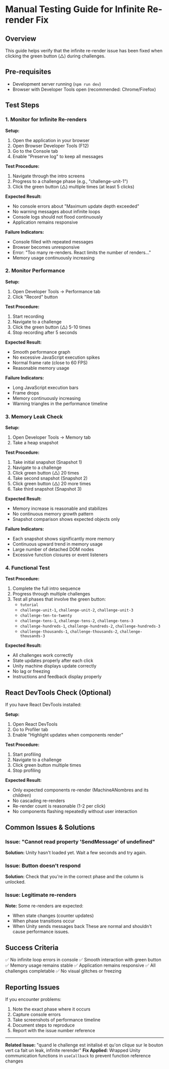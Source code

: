 # Manual Testing Guide for Infinite Re-render Fix

## Overview
This guide helps verify that the infinite re-render issue has been fixed when clicking the green button (△) during challenges.

## Pre-requisites
- Development server running (`npm run dev`)
- Browser with Developer Tools open (recommended: Chrome/Firefox)

## Test Steps

### 1. Monitor for Infinite Re-renders

**Setup:**
1. Open the application in your browser
2. Open Browser Developer Tools (F12)
3. Go to the Console tab
4. Enable "Preserve log" to keep all messages

**Test Procedure:**
1. Navigate through the intro screens
2. Progress to a challenge phase (e.g., "challenge-unit-1")
3. Click the green button (△) multiple times (at least 5 clicks)

**Expected Result:**
- No console errors about "Maximum update depth exceeded"
- No warning messages about infinite loops
- Console logs should not flood continuously
- Application remains responsive

**Failure Indicators:**
- Console filled with repeated messages
- Browser becomes unresponsive
- Error: "Too many re-renders. React limits the number of renders..."
- Memory usage continuously increasing

### 2. Monitor Performance

**Setup:**
1. Open Developer Tools → Performance tab
2. Click "Record" button

**Test Procedure:**
1. Start recording
2. Navigate to a challenge
3. Click the green button (△) 5-10 times
4. Stop recording after 5 seconds

**Expected Result:**
- Smooth performance graph
- No excessive JavaScript execution spikes
- Normal frame rate (close to 60 FPS)
- Reasonable memory usage

**Failure Indicators:**
- Long JavaScript execution bars
- Frame drops
- Memory continuously increasing
- Warning triangles in the performance timeline

### 3. Memory Leak Check

**Setup:**
1. Open Developer Tools → Memory tab
2. Take a heap snapshot

**Test Procedure:**
1. Take initial snapshot (Snapshot 1)
2. Navigate to a challenge
3. Click green button (△) 20 times
4. Take second snapshot (Snapshot 2)
5. Click green button (△) 20 more times
6. Take third snapshot (Snapshot 3)

**Expected Result:**
- Memory increase is reasonable and stabilizes
- No continuous memory growth pattern
- Snapshot comparison shows expected objects only

**Failure Indicators:**
- Each snapshot shows significantly more memory
- Continuous upward trend in memory usage
- Large number of detached DOM nodes
- Excessive function closures or event listeners

### 4. Functional Test

**Test Procedure:**
1. Complete the full intro sequence
2. Progress through multiple challenges
3. Test all phases that involve the green button:
   - `tutorial`
   - `challenge-unit-1`, `challenge-unit-2`, `challenge-unit-3`
   - `challenge-ten-to-twenty`
   - `challenge-tens-1`, `challenge-tens-2`, `challenge-tens-3`
   - `challenge-hundreds-1`, `challenge-hundreds-2`, `challenge-hundreds-3`
   - `challenge-thousands-1`, `challenge-thousands-2`, `challenge-thousands-3`

**Expected Result:**
- All challenges work correctly
- State updates properly after each click
- Unity machine displays update correctly
- No lag or freezing
- Instructions and feedback display properly

## React DevTools Check (Optional)

If you have React DevTools installed:

**Setup:**
1. Open React DevTools
2. Go to Profiler tab
3. Enable "Highlight updates when components render"

**Test Procedure:**
1. Start profiling
2. Navigate to a challenge
3. Click green button multiple times
4. Stop profiling

**Expected Result:**
- Only expected components re-render (MachineANombres and its children)
- No cascading re-renders
- Re-render count is reasonable (1-2 per click)
- No components flashing repeatedly without user interaction

## Common Issues & Solutions

### Issue: "Cannot read property 'SendMessage' of undefined"
**Solution:** Unity hasn't loaded yet. Wait a few seconds and try again.

### Issue: Button doesn't respond
**Solution:** Check that you're in the correct phase and the column is unlocked.

### Issue: Legitimate re-renders
**Note:** Some re-renders are expected:
- When state changes (counter updates)
- When phase transitions occur
- When Unity sends messages back
These are normal and shouldn't cause performance issues.

## Success Criteria

✅ No infinite loop errors in console
✅ Smooth interaction with green button
✅ Memory usage remains stable
✅ Application remains responsive
✅ All challenges completable
✅ No visual glitches or freezing

## Reporting Issues

If you encounter problems:
1. Note the exact phase where it occurs
2. Capture console errors
3. Take screenshots of performance timeline
4. Document steps to reproduce
5. Report with the issue number reference

---

**Related Issue:** "quand le challenge est initalisé et qu'on clique sur le bouton vert ca fait un leak, infinite rerender"
**Fix Applied:** Wrapped Unity communication functions in `useCallback` to prevent function reference changes

